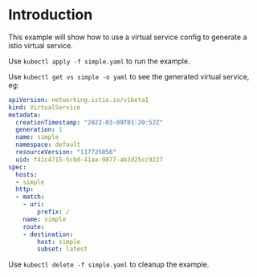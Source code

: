 # Introduction

This example will show how to use a virtual service config to generate a istio virtual service. 

Use `kubectl apply -f simple.yaml` to run the example.

Use `kubectl get vs simple -o yaml` to see the generated virtual service, eg:

``` yaml
apiVersion: networking.istio.io/v1beta1
kind: VirtualService
metadata:
  creationTimestamp: "2022-03-09T01:20:52Z"
  generation: 1
  name: simple
  namespace: default
  resourceVersion: "117725056"
  uid: f41c4715-5cbd-41aa-9877-ab3d25cc9227
spec:
  hosts:
  - simple
  http:
  - match:
    - uri:
        prefix: /
    name: simple
    route:
    - destination:
        host: simple
        subset: latest
```

Use `kubectl delete -f simple.yaml` to cleanup the example.
